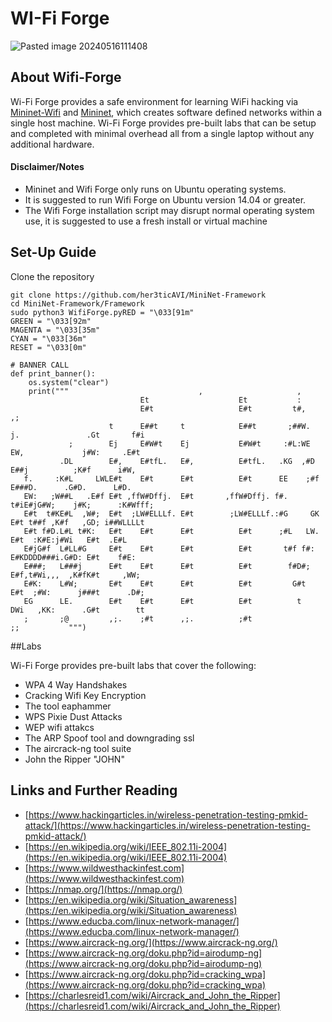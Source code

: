 # WI-Fi Forge

![Pasted image 20240516111408](https://github.com/her3ticAVI/MiniNet-Framework/assets/95513994/211da053-38ad-4f92-9cf3-920570dca8b3)

## About Wifi-Forge

Wi-Fi Forge provides a safe environment for learning WiFi hacking via [Mininet-Wifi](https://github.com/intrig-unicamp/mininet-wifi/tree/master?tab=readme-ov-file) and [Mininet](https://github.com/mininet/mininet), which creates software defined networks within a single host machine. Wi-Fi Forge provides pre-built labs that can be setup and completed with minimal overhead all from a single laptop without any additional hardware.

#### Disclaimer/Notes

- Mininet and Wifi Forge only runs on Ubuntu operating systems. 
- It is suggested to run Wifi Forge on Ubuntu version 14.04 or greater. 
- The Wifi Forge installation script may disrupt normal operating system use, it is suggested to use a fresh install or virtual machine

## Set-Up Guide

Clone the repository
```
git clone https://github.com/her3ticAVI/MiniNet-Framework
cd MiniNet-Framework/Framework
sudo python3 WifiForge.pyRED = "\033[91m"
GREEN = "\033[92m"
MAGENTA = "\033[35m"
CYAN = "\033[36m"
RESET = "\033[0m"

# BANNER CALL
def print_banner():
    os.system("clear")
    print("""                             ,                     ,                                                 
                             Et                    Et           :                                    
                             E#t                   E#t         t#,                                 ,;
                      t      E##t     t            E##t       ;##W.   j.               .Gt       f#i 
             ;        Ej     E#W#t    Ej           E#W#t     :#L:WE   EW,             j#W:     .E#t  
           .DL        E#,    E#tfL.   E#,          E#tfL.   .KG  ,#D  E##j          ;K#f      i#W,   
   f.     :K#L     LWLE#t    E#t      E#t          E#t      EE    ;#f E###D.      .G#D.      L#D.    
   EW:   ;W##L   .E#f E#t ,ffW#Dffj.  E#t       ,ffW#Dffj. f#.     t#iE#jG#W;    j#K;      :K#Wfff;  
   E#t  t#KE#L  ,W#;  E#t  ;LW#ELLLf. E#t        ;LW#ELLLf.:#G     GK E#t t##f ,K#f   ,GD; i##WLLLLt 
   E#t f#D.L#L t#K:   E#t    E#t      E#t          E#t      ;#L   LW. E#t  :K#E:j#Wi   E#t  .E#L     
   E#jG#f  L#LL#G     E#t    E#t      E#t          E#t       t#f f#:  E#KDDDD###i.G#D: E#t    f#E:   
   E###;   L###j      E#t    E#t      E#t          E#t        f#D#;   E#f,t#Wi,,,  ,K#fK#t     ,WW;  
   E#K:    L#W;       E#t    E#t      E#t          E#t         G#t    E#t  ;#W:      j###t      .D#; 
   EG      LE.        E#t    E#t      E#t          E#t          t     DWi   ,KK:      .G#t        tt 
   ;       ;@         ,;.    ;#t      ,;.          ;#t                                  ;;           """)

```

##Labs

Wi-Fi Forge provides pre-built labs that cover the following:

- WPA 4 Way Handshakes
- Cracking Wifi Key Encryption
- The tool eaphammer
- WPS Pixie Dust Attacks
- WEP wifi attakcs
- The ARP Spoof tool and downgrading ssl
- The aircrack-ng tool suite
- John the Ripper "JOHN"

## Links and Further Reading 

- [https://www.hackingarticles.in/wireless-penetration-testing-pmkid-attack/](https://www.hackingarticles.in/wireless-penetration-testing-pmkid-attack/)
- [https://en.wikipedia.org/wiki/IEEE_802.11i-2004](https://en.wikipedia.org/wiki/IEEE_802.11i-2004)
- [https://www.wildwesthackinfest.com](https://www.wildwesthackinfest.com)
- [https://nmap.org/](https://nmap.org/)
- [https://en.wikipedia.org/wiki/Situation_awareness](https://en.wikipedia.org/wiki/Situation_awareness)
- [https://www.educba.com/linux-network-manager/](https://www.educba.com/linux-network-manager/)
- [https://www.aircrack-ng.org/](https://www.aircrack-ng.org/)
- [https://www.aircrack-ng.org/doku.php?id=airodump-ng](https://www.aircrack-ng.org/doku.php?id=airodump-ng)
- [https://www.aircrack-ng.org/doku.php?id=cracking_wpa](https://www.aircrack-ng.org/doku.php?id=cracking_wpa)
- [https://charlesreid1.com/wiki/Aircrack_and_John_the_Ripper](https://charlesreid1.com/wiki/Aircrack_and_John_the_Ripper)
